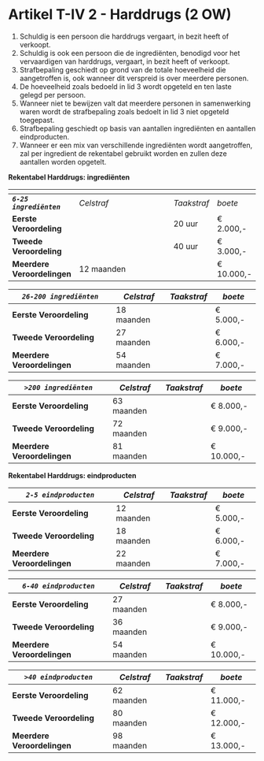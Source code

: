 # Artikel T-IV 2 - Harddrugs (2 OW)

1. Schuldig is een persoon die harddrugs vergaart, in bezit heeft of verkoopt.
2. Schuldig is ook een persoon die de ingrediënten, benodigd voor het vervaardigen van harddrugs, vergaart, in bezit heeft of verkoopt.
3. Strafbepaling geschiedt op grond van de totale hoeveelheid die aangetroffen is, ook wanneer dit verspreid is over meerdere personen.
4. De hoeveelheid zoals bedoeld in lid 3 wordt opgeteld en ten laste gelegd per persoon.
5. Wanneer niet te bewijzen valt dat meerdere personen in samenwerking waren wordt de strafbepaling zoals bedoelt in lid 3 niet opgeteld toegepast.
6. Strafbepaling geschiedt op basis van aantallen ingrediënten en aantallen eindproducten.
7. Wanneer er een mix van verschillende ingrediënten wordt aangetroffen, zal per ingredient de rekentabel gebruikt worden en zullen deze aantallen worden opgetelt.

**Rekentabel Harddrugs: ingrediënten**

<table data-header-hidden><thead><tr><th></th><th width="216"></th><th></th><th></th></tr></thead><tbody><tr><td><em><strong><code>6-25 ingrediënten</code></strong></em></td><td><em>Celstraf</em></td><td><em>Taakstraf</em></td><td><em>boete</em></td></tr><tr><td><strong>Eerste Veroordeling</strong></td><td></td><td>20 uur</td><td>€ 2.000,-</td></tr><tr><td><strong>Tweede Veroordeling</strong></td><td></td><td>40 uur</td><td>€ 3.000,-</td></tr><tr><td><strong>Meerdere Veroordelingen</strong></td><td>12 maanden</td><td></td><td>€ 10.000,-</td></tr></tbody></table>

| _**`26-200 ingrediënten`**_ | _Celstraf_ | _Taakstraf_ | _boete_   |
| --------------------------- | ---------- | ----------- | --------- |
| **Eerste Veroordeling**     | 18 maanden |             | € 5.000,- |
| **Tweede Veroordeling**     | 27 maanden |             | € 6.000,- |
| **Meerdere Veroordelingen** | 54 maanden |             | € 7.000,- |

| _**`>200 ingrediënten`**_   | _Celstraf_ | _Taakstraf_ | _boete_    |
| --------------------------- | ---------- | ----------- | ---------- |
| **Eerste Veroordeling**     | 63 maanden |             | € 8.000,-  |
| **Tweede Veroordeling**     | 72 maanden |             | € 9.000,-  |
| **Meerdere Veroordelingen** | 81 maanden |             | € 10.000,- |

**Rekentabel Harddrugs: eindproducten**

| _**`2-5 eindproducten`**_   | _Celstraf_ | _Taakstraf_ | _boete_   |
| --------------------------- | ---------- | ----------- | --------- |
| **Eerste Veroordeling**     | 12 maanden |             | € 5.000,- |
| **Tweede Veroordeling**     | 18 maanden |             | € 6.000,- |
| **Meerdere Veroordelingen** | 22 maanden |             | € 7.000,- |



| _**`6-40 eindproducten`**_  | _Celstraf_ | _Taakstraf_ | _boete_    |
| --------------------------- | ---------- | ----------- | ---------- |
| **Eerste Veroordeling**     | 27 maanden |             | € 8.000,-  |
| **Tweede Veroordeling**     | 36 maanden |             | € 9.000,-  |
| **Meerdere Veroordelingen** | 54 maanden |             | € 10.000,- |

| _**`>40 eindproducten`**_   | _Celstraf_ | _Taakstraf_ | _boete_    |
| --------------------------- | ---------- | ----------- | ---------- |
| **Eerste Veroordeling**     | 62 maanden |             | € 11.000,- |
| **Tweede Veroordeling**     | 80 maanden |             | € 12.000,- |
| **Meerdere Veroordelingen** | 98 maanden |             | € 13.000,- |

